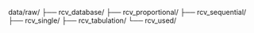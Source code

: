 data/raw/
├── rcv_database/
├── rcv_proportional/
├── rcv_sequential/
├── rcv_single/
├── rcv_tabulation/
└── rcv_used/